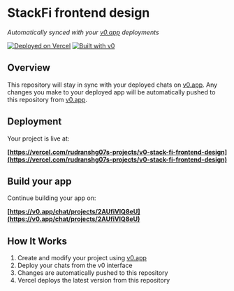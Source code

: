 # StackFi frontend design

*Automatically synced with your [v0.app](https://v0.app) deployments*

[![Deployed on Vercel](https://img.shields.io/badge/Deployed%20on-Vercel-black?style=for-the-badge&logo=vercel)](https://vercel.com/rudranshg07s-projects/v0-stack-fi-frontend-design)
[![Built with v0](https://img.shields.io/badge/Built%20with-v0.app-black?style=for-the-badge)](https://v0.app/chat/projects/2AUfiVIQ8eU)

## Overview

This repository will stay in sync with your deployed chats on [v0.app](https://v0.app).
Any changes you make to your deployed app will be automatically pushed to this repository from [v0.app](https://v0.app).

## Deployment

Your project is live at:

**[https://vercel.com/rudranshg07s-projects/v0-stack-fi-frontend-design](https://vercel.com/rudranshg07s-projects/v0-stack-fi-frontend-design)**

## Build your app

Continue building your app on:

**[https://v0.app/chat/projects/2AUfiVIQ8eU](https://v0.app/chat/projects/2AUfiVIQ8eU)**

## How It Works

1. Create and modify your project using [v0.app](https://v0.app)
2. Deploy your chats from the v0 interface
3. Changes are automatically pushed to this repository
4. Vercel deploys the latest version from this repository